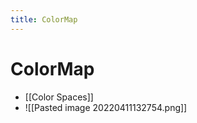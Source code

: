 ```yaml
---
title: ColorMap
---
```


# ColorMap
- [[Color Spaces]]
- ![[Pasted image 20220411132754.png]]







